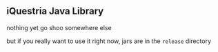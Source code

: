 iQuestria Java Library
----------------------

nothing yet go shoo somewhere else

but if you really want to use it right now, jars are in the `release` directory